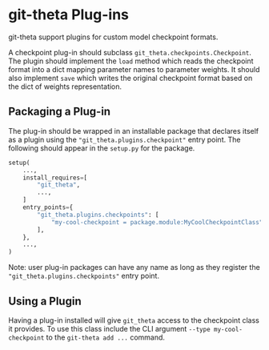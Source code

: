 # git-theta Plug-ins

git-theta support plugins for custom model checkpoint formats.

A checkpoint plug-in should subclass `git_theta.checkpoints.Checkpoint`.  The plugin
should implement the `load` method which reads the checkpoint format into a dict
mapping parameter names to parameter weights. It should also implement `save` which
writes the original checkpoint format based on the dict of weights representation.

## Packaging a Plug-in

The plug-in should be wrapped in an installable package that declares itself as a plugin using the
`"git_theta.plugins.checkpoint"` entry point. The following should appear in the
`setup.py` for the package.

```python
setup(
    ...,
    install_requires=[
        "git_theta",
        ...,
    ]
    entry_points={
        "git_theta.plugins.checkpoints": [
            "my-cool-checkpoint = package.module:MyCoolCheckpointClass",
        ],
    },
    ...,
)
```

Note: user plug-in packages can have any name as long as they register the
`"git_theta.plugins.checkpoints"` entry point.

## Using a Plugin

Having a plug-in installed will give `git_theta` access to the checkpoint class it provides.
To use this class include the CLI argument `--type my-cool-checkpoint` to the
`git-theta add ...` command.
